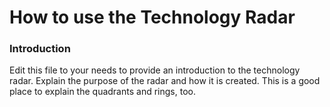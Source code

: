 # How to use the Technology Radar

### Introduction

Edit this file to your needs to provide an introduction to the technology radar. Explain the purpose
of the radar and how it is created. This is a good place to explain the quadrants and rings, too.